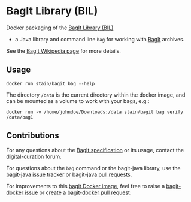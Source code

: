 # BagIt Library (BIL)

Docker packaging of the [BagIt Library (BIL)](https://github.com/LibraryOfCongress/bagit-java)
- a Java library and command line `bag` for working with
[BagIt](http://tools.ietf.org/html/draft-kunze-bagit) archives.

See the [BagIt Wikipedia page](https://en.wikipedia.org/wiki/BagIt) for more details.



## Usage

    docker run stain/bagit bag --help

The directory `/data` is the current directory within the docker image,
and can be mounted as a volume to work with your bags, e.g.:

    docker run -v /home/johndoe/Downloads:/data stain/bagit bag verify /data/bag1


## Contributions

For any questions about the 
[BagIt specification]()
or its usage, contact the [digital-curation](https://groups.google.com/forum/#!forum/digital-curation) forum.

For questions about the `bag` command or the bagit-java library, use the 
[bagit-java issue tracker](https://github.com/LibraryOfCongress/bagit-java/issues)
or [bagit-java pull requests](https://github.com/LibraryOfCongress/bagit-java/pulls).

For improvements to this [bagit Docker image](https://github.com/stain/bagit-docker/),
feel free to raise a [bagit-docker
issue](https://github.com/stain/bagit-docker/issues)
or create a [bagit-docker pull request](https://github.com/stain/bagit-docker/pulls).

